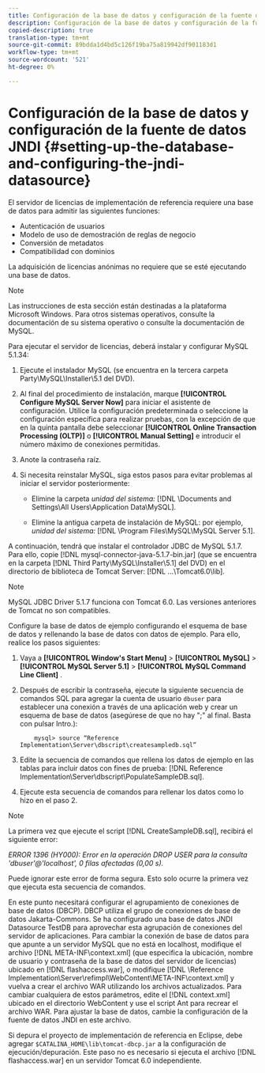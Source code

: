 ```yaml
---
title: Configuración de la base de datos y configuración de la fuente de datos JNDI
description: Configuración de la base de datos y configuración de la fuente de datos JNDI
copied-description: true
translation-type: tm+mt
source-git-commit: 89bdda1d4bd5c126f19ba75a819942df901183d1
workflow-type: tm+mt
source-wordcount: '521'
ht-degree: 0%

---
```



# Configuración de la base de datos y configuración de la fuente de datos JNDI {#setting-up-the-database-and-configuring-the-jndi-datasource}

El servidor de licencias de implementación de referencia requiere una base de datos para admitir las siguientes funciones:

* Autenticación de usuarios
* Modelo de uso de demostración de reglas de negocio
* Conversión de metadatos
* Compatibilidad con dominios

La adquisición de licencias anónimas no requiere que se esté ejecutando una base de datos.

>[!NOTE]
>
>Las instrucciones de esta sección están destinadas a la plataforma Microsoft Windows. Para otros sistemas operativos, consulte la documentación de su sistema operativo o consulte la documentación de MySQL.

Para ejecutar el servidor de licencias, deberá instalar y configurar MySQL 5.1.34:

1. Ejecute el instalador MySQL (se encuentra en la tercera carpeta Party\MySQL\Installer\5.1 del DVD).
1. Al final del procedimiento de instalación, marque **[!UICONTROL Configure MySQL Server Now]** para iniciar el asistente de configuración. Utilice la configuración predeterminada o seleccione la configuración específica para realizar pruebas, con la excepción de que en la quinta pantalla debe seleccionar **[!UICONTROL Online Transaction Processing (OLTP)]** o **[!UICONTROL Manual Setting]** e introducir el número máximo de conexiones permitidas.

1. Anote la contraseña raíz.
1. Si necesita reinstalar MySQL, siga estos pasos para evitar problemas al iniciar el servidor posteriormente:

   * Elimine la carpeta *unidad del sistema:* [!DNL \Documents and Settings\All Users\Application Data\MySQL].

   * Elimine la antigua carpeta de instalación de MySQL: por ejemplo, *unidad del sistema:* [!DNL \Program Files\MySQL\MySQL Server 5.1].

A continuación, tendrá que instalar el controlador JDBC de MySQL 5.1.7. Para ello, copie [!DNL mysql-connector-java-5.1.7-bin.jar] (que se encuentra en la carpeta [!DNL Third Party\MySQL\Installer\5.1] del DVD) en el directorio de biblioteca de Tomcat Server: [!DNL ...\Tomcat6.0\lib].

>[!NOTE]
>
>MySQL JDBC Driver 5.1.7 funciona con Tomcat 6.0. Las versiones anteriores de Tomcat no son compatibles.

Configure la base de datos de ejemplo configurando el esquema de base de datos y rellenando la base de datos con datos de ejemplo. Para ello, realice los pasos siguientes:

1. Vaya a **[!UICONTROL Window's Start Menu]** > **[!UICONTROL MySQL]** > **[!UICONTROL MySQL Server 5.1]** > **[!UICONTROL MySQL Command Line Client]** .
1. Después de escribir la contraseña, ejecute la siguiente secuencia de comandos SQL para agregar la cuenta de usuario `dbuser` para establecer una conexión a través de una aplicación web y crear un esquema de base de datos (asegúrese de que no hay &quot;;&quot; al final. Basta con pulsar Intro.):

   ```
       mysql> source “Reference Implementation\Server\dbscript\createsampledb.sql”
   ```

1. Edite la secuencia de comandos que rellena los datos de ejemplo en las tablas para incluir datos con fines de prueba: [!DNL Reference Implementation\Server\dbscript\PopulateSampleDB.sql].
1. Ejecute esta secuencia de comandos para rellenar los datos como lo hizo en el paso 2.

>[!NOTE]
>
>La primera vez que ejecute el script [!DNL CreateSampleDB.sql], recibirá el siguiente error:

*ERROR 1396 (HY000): Error en la operación DROP USER para la consulta &#39;dbuser&#39;@&#39;localhost&#39;, 0 filas afectadas (0,00 s).*

Puede ignorar este error de forma segura. Esto solo ocurre la primera vez que ejecuta esta secuencia de comandos.

En este punto necesitará configurar el agrupamiento de conexiones de base de datos (DBCP). DBCP utiliza el grupo de conexiones de base de datos Jakarta-Commons. Se ha configurado una base de datos JNDI Datasource TestDB para aprovechar esta agrupación de conexiones del servidor de aplicaciones. Para cambiar la conexión de base de datos para que apunte a un servidor MySQL que no está en localhost, modifique el archivo [!DNL META-INF\context.xml] (que especifica la ubicación, nombre de usuario y contraseña de la base de datos del servidor de licencias) ubicado en [!DNL flashaccess.war], o modifique [!DNL \Reference Implementation\Server\refimpl\WebContent\META-INF\context.xml] y vuelva a crear el archivo WAR utilizando los archivos actualizados. Para cambiar cualquiera de estos parámetros, edite el [!DNL context.xml] ubicado en el directorio WebContent y use el script Ant para recrear el archivo WAR. Para ajustar la base de datos, cambie la configuración de la fuente de datos JNDI en este archivo.

Si depura el proyecto de implementación de referencia en Eclipse, debe agregar `$CATALINA_HOME\lib\tomcat-dbcp.jar` a la configuración de ejecución/depuración. Este paso no es necesario si ejecuta el archivo [!DNL flashaccess.war] en un servidor Tomcat 6.0 independiente.
